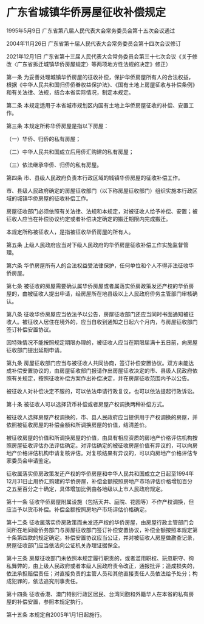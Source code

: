 # 广东省城镇华侨房屋征收补偿规定

1995年5月9日 广东省第八届人民代表大会常务委员会第十五次会议通过

2004年11月26日 广东省第十届人民代表大会常务委员会第十四次会议修订　

2021年12月1日 广东省第十三届人民代表大会常务委员会第三十七次会议《关于修改〈广东省拆迁城镇华侨房屋规定〉等两项地方性法规的决定》修正）

<!-- INFO END -->

第一条 为妥善处理城镇华侨房屋的征收补偿，保护华侨房屋所有人的合法权益，根据《中华人民共和国归侨侨眷权益保护法》、《国有土地上房屋征收与补偿条例》和有关法律、法规，结合本省实际情况，制定本规定。

第二条 本规定适用于本省城市规划区内国有土地上华侨房屋征收的补偿、安置工作。

第三条 本规定所称华侨房屋是指以下房屋：

（一）华侨、归侨的私有房屋；

（二）中华人民共和国成立后用侨汇购建的私有房屋；

（三）依法继承华侨、归侨的私有房屋。

第四条 市、县级人民政府负责本行政区域的城镇华侨房屋的征收补偿工作。

市、县级人民政府确定的房屋征收部门（以下称房屋征收部门）组织实施本行政区域的城镇华侨房屋的征收补偿工作。

房屋征收部门必须依照有关法律、法规和本规定，对被征收人给予补偿、安置；被征收人应当在补偿协议约定或者补偿决定确定的搬迁期限内完成搬迁。

本规定所称被征收人，是指被征收华侨房屋的所有人。

第五条 上级人民政府应当对下级人民政府的华侨房屋征收补偿工作实施监督管理。

第六条 华侨房屋所有人的合法权益受法律保护，任何单位和个人不得非法征收华侨房屋。

第七条 被征收的房屋需要确认属华侨房屋或者属落实侨房政策发还产权的华侨房屋的，由被征收人提出申请，经房屋所在地县级以上人民政府侨务主管部门审核确认。

第八条 征收华侨房屋应当依法予以公告，房屋征收部门还应当同时书面通知被征收人。被征收人居住在境外的，应当自收到通知之日起六个月内，与房屋征收部门签订补偿安置协议。

因特殊情况不能按照规定期限办理的，被征收人应当在期限届满十五日前，向房屋征收部门提出延期申请。

第九条 房屋征收部门应当与被征收人共同协商，签订补偿安置协议。双方未能达成补偿安置协议的，由房屋征收部门报请作出房屋征收决定的市、县级人民政府依照有关规定，按照征收补偿方案作出补偿决定，并在房屋征收范围内予以公告。

被征收人对补偿决定不服的，可以依法申请行政复议，也可以依法提起行政诉讼。

第十条 被征收人可以选择货币补偿或者房屋产权调换两种补偿方式。

被征收人选择房屋产权调换的，市、县人民政府应当提供用于产权调换的房屋，并依照被征收房屋的补偿金额和所调换房屋的价值，结清差价。

被征收房屋的价值和所调换房屋的价值，由具有相应资质的房地产价格评估机构按照房屋征收评估办法评估确定。对评估确定的被征收房屋价值有异议的，可以向房地产价格评估机构申请复核评估。对复核结果有异议的，可以向房地产价格评估专家委员会申请鉴定。

征收属落实侨房政策发还产权的华侨房屋和中华人民共和国成立之日起至1994年12月31日止用侨汇购建的华侨房屋，补偿金额按照房地产市场评估价格增加百分之五至百分之十确定，具体增加比例由各地级以上市人民政府规定。

第十一条 征收华侨房屋附属设施（包括天井、庭院、花园等）不作产权调换，但应当予以货币补偿。补偿金额按照房地产市场评估价格确定。

第十二条 征收属落实侨房政策而未发还产权的华侨房屋，由房屋行政主管部门会同所在地同级侨务部门与房屋征收部门签订补偿安置协议，补偿金额按照本规定第十条第四款的规定确定。补偿安置协议应当公证，并对被征收人房屋做勘查记录，房屋征收部门应当依法向公证机关办理证据保全。

第十三条 房屋征收部门未依照本规定履行职责的，或者滥用职权、玩忽职守、徇私舞弊的，由上级人民政府或者本级人民政府责令改正，通报批评；造成损失的，依法承担赔偿责任；对直接负责的主管人员和其他直接责任人员依法给予处分；构成犯罪的，依法追究刑事责任。

第十四条 征收香港、澳门特别行政区居民、台湾同胞和外籍华人在本省的私有房屋的补偿安置，参照本规定执行。

第十五条 本规定自2005年1月1日起施行。

